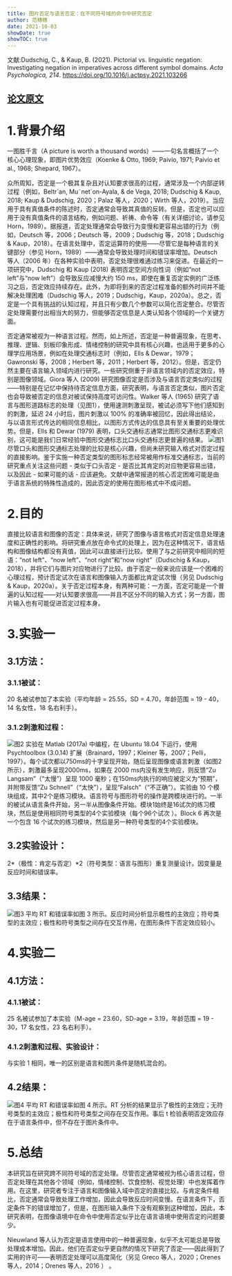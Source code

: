 ```yaml
---
title: 图片否定与语言否定：在不同符号域的命令中研究否定
author: 范穗穗
date: 2021-10-03
showDate: true
showTOC: true
---
```

文献:Dudschig, C., & Kaup, B. (2021). Pictorial vs. linguistic negation: Investigating negation in imperatives across different symbol domains. *Acta Psychologica, 214*. https://doi.org/10.1016/j.actpsy.2021.103266

[论文原文](../Source_Files/2021-10-03-FSS1.Pdf)
---
# 1.背景介绍
一图胜千言（A picture is worth a thousand words）——一句名言概括了一个核心心理现象，即图片优势效应（Koenke & Otto, 1969; Paivio, 1971; Paivio et al., 1968; Shepard, 1967）。

众所周知，否定是一个极其复杂且对认知要求很高的过程，通常涉及一个内部逆转过程（例如，Beltr´an, Mu˜net´on-Ayala, & de Vega, 2018; Dudschig & Kaup, 2018; Kaup & Dudschig, 2020；Palaz 等人，2020；Wirth 等人，2019）。当应用于具有真值条件的陈述时，否定通常会导致其真值的反转。但是，否定也可以应用于没有真值条件的语言结构，例如问题、祈祷、命令等（有关详细讨论，请参见 Horn，1989）。据报道，否定处理通常会导致行为变慢和更容易出错的行为（例如，Deutsch 等，2006；Deutsch 等，2009；Dudschig 等，2018；Dudschig & Kaup，2018）。在语言处理中，否定运算符的使用——尽管它是每种语言的关键部分（参见 Horn，1989）——通常会导致处理时间和错误率增加。Deutsch 等人（2006 年）在各种实验中表明，否定处理很难通过练习来促进。在最近的一项研究中，Dudschig 和 Kaup (2018) 表明否定空间方向性词（例如“not left”与“now left”）会导致反应减慢大约 150 ms，即使在重复否定实例的广泛练习之后，否定效应持续存在。此外，为即将到来的否定过程准备的额外时间并不能解决处理困难（Dudschig 等人，2019；Dudschig，Kaup，2020a）。总之，否定是一个具有挑战的认知过程，并且只有少数几个参数可以简化否定整合。尽管否定处理需要付出相当大的努力，但能够否定信息是人类认知各个领域的一个关键方面。

否定通常被视为一种语言过程。然而，如上所述，否定是一种普遍现象，在思考、推理、逻辑、刻板印象形成、情绪控制的研究中具有核心兴趣，也适用于更多的心理学应用场景，例如在处理交通标志时（例如，Ells & Dewar，1979；Gawronski 等，2008；Herbert 等，2011；Herbert 等，2012）。但是，否定仍然主要在语言输入领域内进行研究。一些研究侧重于非语言领域内的否定效应，特别是图像领域。Giora 等人 (2009) 研究图像否定是否涉及与语言否定类似的过程——特别是在记忆中保持待否定信息方面，研究表明，与语言否定类似，图片否定也会导致被否定的信息对被试保持高度可访问性。Walker 等人 (1965) 研究了语言与图形道路标志的处理（见图1），使用速测刺激呈现，被试必须写下他们感知到的刺激，延迟 24 小时后，图片刺激以 100% 的准确率被回忆，因此得出结论，与以语言形式传达的相同信息相比，以图形方式传达的信息具有至关重要的处理优势。但是，Ells 和 Dewar (1979) 表明，口头交通标志通常比图形交通标志更难识别，这可能是我们日常经验中图形交通标志比口头交通标志更普遍的结果。
![图1](../Supporting_Information/2021-10-03-FSS1-Fig1.png)
尽管口头和图形交通标志处理的比较是核心兴趣，但尚未研究输入格式对否定过程的直接影响。鉴于实施一种否定类型的图形标志经常被用作标准交通标志，当前的研究重点关注这些问题 - 类似于口头否定 - 是否比其肯定的对应物更容易出错，以及因此 - 如果可能的话 - 应该避免。文献中通常报道的核心否定困难可能是由于语言系统的特殊性造成的，因此否定的使用在图形格式中不成问题。
# 2.目的
直接比较语言和图像的否定：具体来说，研究了图像与语言格式对否定信息处理速度和正确性的影响。将研究重点放在命令式的处理上，因为在这种情况下，语言结构和图像结构都没有真值，因此可以直接进行比较。使用了与之前研究中相同的短语：“not left”、“now left”、“not right”和“now right”（Dudschig & Kaup，2018），并将它们与图片对应物进行了比较。由于否定一般来说应该是一个困难的心理过程，预计否定试次在语言和图像输入方面都比肯定试次慢（另见 Dudschig & Kaup，2020a）。关于否定过程本身，有两种可能：一方面，否定可能是一个普遍的认知过程——对认知要求很高——并且不区分不同的输入方式；另一方面，图片输入也有可能促进否定过程本身。
# 3.实验一
## 3.1方法：
### 3.1.1被试：
20 名被试参加了本实验（平均年龄 = 25.55，SD = 4.70，年龄范围 = 19 - 40，14 名女性，18 名右利手）。
### 3.1.2刺激和过程：
![图2](../Supporting_Information/2021-10-03-FSS1-Fig2.png)
实验在 Matlab (2017a) 中编程，在 Ubuntu 18.04 下运行，使用 Psychtoolbox (3.0.14) 扩展（Brainard，1997；Kleiner 等，2007；Pelli，1997）。每个试次都以750ms的十字呈现开始，随后呈现图像或语言刺激（如图2所示），刺激最多呈现2000ms，如果在 2000 ms内没有发生响应，则反馈“Zu Langsam”（“太慢”）呈现 1000 毫秒；在150ms内执行的响应被定义为“预期”，并附带反馈“Zu Schnell”（“太快”），呈现“Falsch”（“不正确”）。实验由 10 个模块组成，其中2个是练习模块。语言符号与图形符号的操作是跨模块进行的。一半的被试从语言条件开始，另一半从图像条件开始。模块1始终是16试次的练习模块，然后是使用相同符号类型的4个实验模块（每个96个试次 ）。Block 6 再次是一个包含 16 个试次的练习模块，然后是另一种符号类型的4个实验模块。
## 3.2实验设计：
2*（极性：肯定与否定）*2（符号类型：语言与图形）重复测量设计。因变量是反应时间和错误率。
## 3.3结果：
![图3](../Supporting_Information/2021-10-03-FSS1-Fig3.png)
平均 RT 和错误率如图 3 所示。反应时间分析显示极性的主效应；符号类型的主效应；极性和符号类型之间存在交互作用，在图形条件下否定效应较小。
# 4.实验二
## 4.1方法：
### 4.1.1被试：
25 名被试参加了本实验（M-age = 23.60，SD-age = 3.19，年龄范围 = 19 - 30，17 名女性，23 名右利手）。
### 4.1.2刺激和过程、实验设计：
与实验 1 相同，唯一的区别是语言和图片条件是随机混合的。
## 4.2结果：
![图4](../Supporting_Information/2021-10-03-FSS1-Fig4.png)
平均 RT 和错误率如图 4 所示。RT 分析的结果显示了极性的主效应；无符号类型的主效应；极性和符号类型之间存在交互作用。事后 t 检验表明否定效应存在于语言条件中，但不存在于图片条件中。
# 5.总结
本研究旨在研究跨不同符号域的否定处理。尽管否定通常被视为核心语言过程，但否定处理在其他各个领域（例如，情绪控制、饮食控制、视觉处理）中也发挥着作用。在这里，研究者专注于语言和图像输入域中否定的直接比较。与肯定条件相比，否定通常会导致处理工作增加，因此会导致反应时间变慢。在语言条件下，否定条件下的错误增加了，但是，在图形输入条件下没有观察到这种增加，因此，本研究表明，在图像语境中在命令中使用否定似乎比在语言语境中使用否定的问题要少。

Nieuwland 等人认为否定是语言使用中的一种普遍现象，似乎不太可能总是导致处理成本增加。因此，他们在否定似乎更自然的情况下研究了否定——因此得到了实用的许可——表明否定处理可以高度简化（另见 Greco 等人，2020；Orenes 等人，2014；Orenes 等人，2016 ） 。
